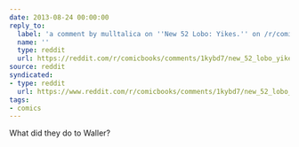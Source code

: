 ```yaml
---
date: 2013-08-24 00:00:00
reply_to:
  label: 'a comment by mulltalica on ''New 52 Lobo: Yikes.'' on /r/comicbooks'
  name: ''
  type: reddit
  url: https://reddit.com/r/comicbooks/comments/1kybd7/new_52_lobo_yikes/cbu1ffh/
source: reddit
syndicated:
- type: reddit
  url: https://www.reddit.com/r/comicbooks/comments/1kybd7/new_52_lobo_yikes/cbudlwa/
tags:
- comics
---
```


What did they do to Waller?